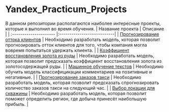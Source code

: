 # Yandex_Practicum_Projects
В данном репозитории располагаются наиболее интересные проекты, которые я выполнил во время обучения.
| Название проекта           | Описание                     |
| :--------------------- |:---------------------------|
| [Прогнозирование оттока клиентов](https://github.com/vkslv/Yandex_Practicum/tree/main/01_Predicting_customer_churn) | Необходимо разработать модель, которая позволит прогнозировать отток клиентов для того, чтобы компания могла вовремя попытаться удержать клиента. |
| [Коэффициент восстановления золота из руды](https://github.com/vkslv/Yandex_Practicum/tree/main/02_Recovery_rate_of_gold_from_ore) | Необходимо разработать модель, которая позволит предсказать коэффициент восстановления золота из золотосодержащей руды. |
| [Машинное обучение текстов](https://github.com/vkslv/Yandex_Practicum/tree/main/03_ML_of_Texts) | Необходимо обучить модель классифицикации комментариев на позитивные и негативные. |
| [Прогнозирование заказов такси](https://github.com/vkslv/Yandex_Practicum/tree/main/04_Taxi_Order_Forecasting) | Необходимо разработать модель, которая позволит предсказать спрогнозировать количество заказов такси на следующий час. |
| [Выбор локации для скважины](https://github.com/vkslv/Yandex_Practicum/tree/main/05_Well_Location) | Необходимо разработать модель, которая позволит поможет определить регион, где добыча принесёт наибольшую прибыль. |
